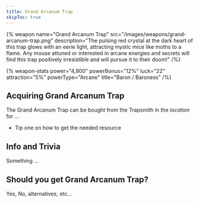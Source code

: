 ```yaml
---
title: Grand Arcanum Trap
skipToc: true
---
```


{% weapon
 name="Grand Arcanum Trap"
 src="/images/weapons/grand-arcanum-trap.png"
 description="The pulsing red crystal at the dark heart of this trap glows with an eerie light, attracting mystic mice like moths to a flame. Any mouse attuned or interested in arcane energies and secrets will find this trap positively irresistible and will pursue it to their doom!"
/%}

{% weapon-stats
 power="4,800"
 powerBonus="12%"
 luck="22"
 attraction="5%"
 powerType="Arcane"
 title="Baron / Baroness"
/%}

## Acquiring Grand Arcanum Trap

The Grand Arcanum Trap can be bought from the Trapsmith in the *location* for ...

- Tip one on how to get the needed resource

## Info and Trivia

Something ...

## Should you get Grand Arcanum Trap?

Yes, No, alternatives, etc...
